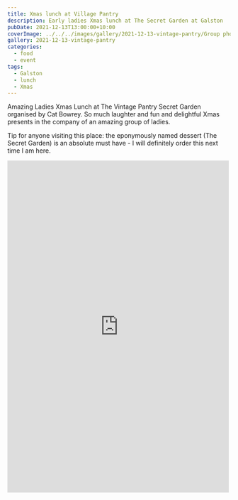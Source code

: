 ```yaml
---
title: Xmas lunch at Village Pantry
description: Early ladies Xmas lunch at The Secret Garden at Galston
pubDate: 2021-12-13T13:00:00+10:00
coverImage: ../../../images/gallery/2021-12-13-vintage-pantry/Group photo.jpeg
gallery: 2021-12-13-vintage-pantry
categories:
  - food
  - event
tags:
  - Galston
  - lunch
  - Xmas
---
```


Amazing Ladies Xmas Lunch at The Vintage Pantry Secret Garden organised by Cat Bowrey. So much laughter and fun and delightful Xmas presents in the company of an amazing group of ladies.

Tip for anyone visiting this place: the eponymously named dessert (The Secret Garden) is an absolute must have - I will definitely order this next time I am here.

<iframe src="https://www.facebook.com/plugins/post.php?href=https%3A%2F%2Fwww.facebook.com%2Fchris1.tham%2Fposts%2Fpfbid0264A4PiLCZekiWhBbvHnC9KaGXWcHEvwvfiwHiBpNhruVeLyWbQSiLRWJUTcNDq7ml&show_text=true&width=500" width="500" height="748" style="border:none;overflow:hidden" scrolling="no" frameborder="0" allowfullscreen="true" allow="autoplay; clipboard-write; encrypted-media; picture-in-picture; web-share"></iframe>
